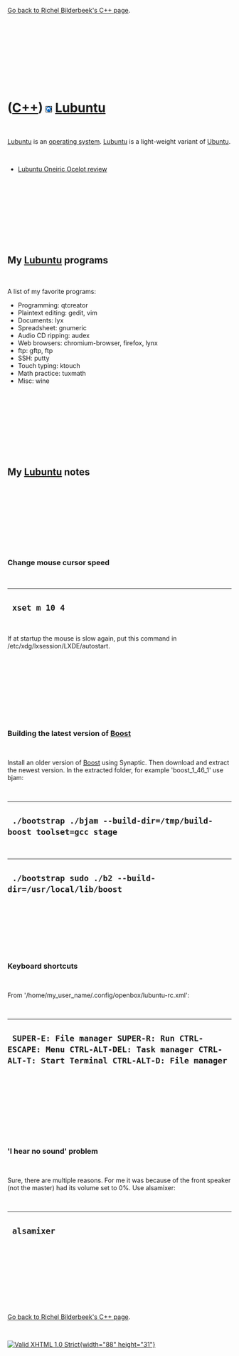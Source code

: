 

[Go back to Richel Bilderbeek's C++ page](Cpp.htm).

 

 

 

 

 

([C++](Cpp.htm)) ![Lubuntu](PicLubuntu.png) [Lubuntu](CppLubuntu.htm)
=====================================================================

 

[Lubuntu](CppLubuntu.htm) is an [operating system](CppOs.htm).
[Lubuntu](CppLubuntu.htm) is a light-weight variant of
[Ubuntu](CppUbuntu.htm).

 

-   [Lubuntu Oneiric Ocelot review](CppLubuntuOneiricReview.htm)

 

 

 

 

 

My [Lubuntu](CppLubuntu.htm) programs
-------------------------------------

 

A list of my favorite programs:

-   Programming: qtcreator
-   Plaintext editing: gedit, vim
-   Documents: lyx
-   Spreadsheet: gnumeric
-   Audio CD ripping: audex
-   Web browsers: chromium-browser, firefox, lynx
-   ftp: gftp, ftp
-   SSH: putty
-   Touch typing: ktouch
-   Math practice: tuxmath
-   Misc: wine

 

 

 

 

 

My [Lubuntu](CppLubuntu.htm) notes
----------------------------------

 

 

 

 

 

### Change mouse cursor speed

 

  ----------------
  ` xset m 10 4`
  ----------------

 

If at startup the mouse is slow again, put this command in
/etc/xdg/lxsession/LXDE/autostart.

 

 

 

 

 

### Building the latest version of [Boost](CppBoost.htm)

 

Install an older version of [Boost](CppBoost.htm) using Synaptic. Then
download and extract the newest version. In the extracted folder, for
example 'boost\_1\_46\_1' use bjam:

 

  ----------------------------------------------------------------------
  ` ./bootstrap ./bjam --build-dir=/tmp/build-boost toolset=gcc stage`
  ----------------------------------------------------------------------

 

  -----------------------------------------------------------
  ` ./bootstrap sudo ./b2 --build-dir=/usr/local/lib/boost`
  -----------------------------------------------------------

 

 

 

 

### Keyboard shortcuts

 

From '/home/my\_user\_name/.config/openbox/lubuntu-rc.xml':

 

  ----------------------------------------------------------------------------------------------------------------------------------------
  ` SUPER-E: File manager SUPER-R: Run CTRL-ESCAPE: Menu CTRL-ALT-DEL: Task manager CTRL-ALT-T: Start Terminal CTRL-ALT-D: File manager`
  ----------------------------------------------------------------------------------------------------------------------------------------

 

 

 

 

 

### 'I hear no sound' problem

 

Sure, there are multiple reasons. For me it was because of the front
speaker (not the master) had its volume set to 0%. Use alsamixer:

 

  --------------
  ` alsamixer`
  --------------

 

 

 

 

 

[Go back to Richel Bilderbeek's C++ page](Cpp.htm).



 

[![Valid XHTML 1.0 Strict](valid-xhtml10.png){width="88"
height="31"}](http://validator.w3.org/check?uri=referer)
